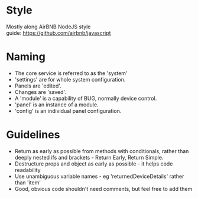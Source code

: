 # Style

Mostly along AirBNB NodeJS style guide: https://github.com/airbnb/javascript

# Naming

-   The core service is referred to as the 'system'
-   'settings' are for whole system configuration.
-   Panels are 'edited'.
-   Changes are 'saved'.
-   A 'module' is a capability of BUG, normally device control.
-   'panel' is an instance of a module.
-   'config' is an individual panel configuration.

# Guidelines

-   Return as early as possible from methods with conditionals, rather than deeply nested ifs and brackets - Return Early, Return Simple.
-   Destructure props and object as early as possible - it helps code readability
-   Use unambiguous variable names - eg 'returnedDeviceDetails' rather than 'item'
-   Good, obvious code shouldn't need comments, but feel free to add them
